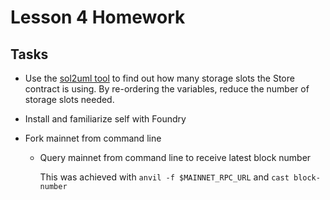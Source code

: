 # Lesson 4 Homework

## Tasks

- Use the [sol2uml tool](https://github.com/naddison36/sol2uml) to find out how many storage slots the Store contract is using. By re-ordering the variables, reduce the number of storage slots needed.

- Install and familiarize self with Foundry

- Fork mainnet from command line

  - Query mainnet from command line to receive latest block number

    This was achieved with `anvil -f $MAINNET_RPC_URL` and `cast block-number`
